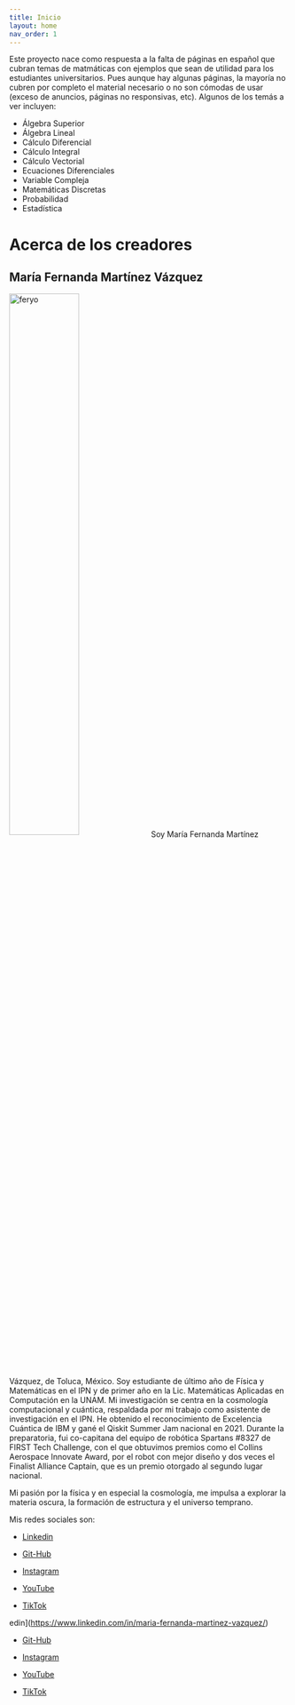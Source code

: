 ```yaml
---
title: Inicio
layout: home
nav_order: 1
---
```


Este proyecto nace como respuesta a la falta de páginas en español que cubran temas de matmáticas con ejemplos que sean de utilidad para los estudiantes universitarios. Pues aunque hay algunas páginas, la mayoría no cubren por completo el material necesario o no son cómodas de usar (exceso de anuncios, páginas no responsivas, etc). Algunos de los temás a ver incluyen:

- Álgebra Superior
- Álgebra Lineal
- Cálculo Diferencial
- Cálculo Integral
- Cálculo Vectorial
- Ecuaciones Diferenciales
- Variable Compleja
- Matemáticas Discretas
- Probabilidad
- Estadística


# Acerca de los creadores

## María Fernanda Martínez Vázquez


 <img src="assets/images/feryo.jpg" alt="feryo" style="height: 50%; width: 50%;" align="center">
  Soy María Fernanda Martínez Vázquez, de Toluca, México. Soy estudiante de último año de Física y Matemáticas en el IPN y de primer año en la Lic. Matemáticas Aplicadas en Computación en la UNAM. Mi investigación se centra en la cosmología computacional y cuántica, respaldada por mi trabajo como asistente de investigación en el IPN. He obtenido el reconocimiento de Excelencia Cuántica de IBM y gané el Qiskit Summer Jam nacional en 2021. Durante la preparatoria, fui co-capitana del equipo de robótica Spartans #8327 de FIRST Tech Challenge, con el que obtuvimos premios como el Collins Aerospace Innovate Award, por el robot con mejor diseño y dos veces el Finalist Alliance Captain, que es un premio otorgado al segundo lugar nacional.


Mi pasión por la física y en especial la cosmología, me impulsa a explorar la materia oscura, la formación de estructura y el universo temprano.

Mis redes sociales son:
- [Linkedin](https://www.linkedin.com/in/maria-fernanda-martinez-vazquez/)
- [Git-Hub](https://github.com/Ferabyss)
 
- [Instagram](https://instagram.com/Ferabyss)
 
- [YouTube](https://YouTube.com/Ferabyss)
 
- [TikTok](https://tiktok.com/Ferabyss)
 
 
 
 
edin](https://www.linkedin.com/in/maria-fernanda-martinez-vazquez/)
- [Git-Hub](https://github.com/Ferabyss)
 
- [Instagram](https://instagram.com/Ferabyss)
 
- [YouTube](https://YouTube.com/Ferabyss)
 
- [TikTok](https://tiktok.com/Ferabyss)
 
 
 
 
